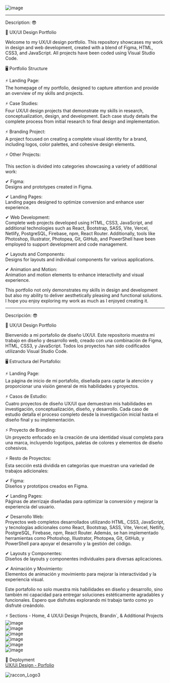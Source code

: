 
![image](https://github.com/user-attachments/assets/49759c2a-a929-47da-99e0-054872259265) </br>

***************************************************************************************************************************************************************************************

Description: 😎</br>

👀 UX/UI Design Portfolio </br>

Welcome to my UX/UI design portfolio. This repository showcases my work in design and web development, created with a blend of Figma, HTML, CSS3, and JavaScript. All projects have been coded using Visual Studio Code.

🖥 Portfolio Structure</br>

⚡ Landing Page: </br> 
The homepage of my portfolio, designed to capture attention and provide an overview of my skills and projects.</br>

⚡ Case Studies:</br>
Four UX/UI design projects that demonstrate my skills in research, conceptualization, design, and development. Each case study details the complete process from initial research to final design and implementation.</br>

⚡ Branding Project: </br>
A project focused on creating a complete visual identity for a brand, including logos, color palettes, and cohesive design elements.</br>

⚡ Other Projects: </br> 

This section is divided into categories showcasing a variety of additional work:</br>

✔ Figma:</br>
Designs and prototypes created in Figma.

✔ Landing Pages: </br>
Landing pages designed to optimize conversion and enhance user experience.</br>

✔ Web Development:</br>
Complete web projects developed using HTML, CSS3, JavaScript, and additional technologies such as React, Bootstrap, SASS, Vite, Vercel, Netlify, PostgreSQL, Firebase, npm, React Router. Additionally, tools like Photoshop, Illustrator, Photopea, Git, GitHub, and PowerShell have been employed to support development and code management.</br>

✔ Layouts and Components: </br>
Designs for layouts and individual components for various applications.</br>

✔ Animation and Motion:</br>
Animation and motion elements to enhance interactivity and visual experience.</br>

This portfolio not only demonstrates my skills in design and development but also my ability to deliver aesthetically pleasing and functional solutions. I hope you enjoy exploring my work as much as I enjoyed creating it.</br>

***************************************************************************************************************************************************************************************

Descripción: 😎</br>

👀 UX/UI Design Portfolio </br>

Bienvenido a mi portafolio de diseño UX/UI. Este repositorio muestra mi trabajo en diseño y desarrollo web, creado con una combinación de Figma, HTML, CSS3, y JavaScript. Todos los proyectos han sido codificados utilizando Visual Studio Code.</br>

🖥 Estructura del Portafolio:</br>

⚡ Landing Page: </br>
La página de inicio de mi portafolio, diseñada para captar la atención y proporcionar una visión general de mis habilidades y proyectos.</br>

⚡ Casos de Estudio:</br>
Cuatro proyectos de diseño UX/UI que demuestran mis habilidades en investigación, conceptualización, diseño, y desarrollo. Cada caso de estudio detalla el proceso completo desde la investigación inicial hasta el diseño final y su implementación.</br>

⚡ Proyecto de Branding: </br>
Un proyecto enfocado en la creación de una identidad visual completa para una marca, incluyendo logotipos, paletas de colores y elementos de diseño cohesivos.</br>

⚡ Resto de Proyectos:</br>
Esta sección está dividida en categorías que muestran una variedad de trabajos adicionales:</br>

✔ Figma:</br>
Diseños y prototipos creados en Figma.</br>

✔ Landing Pages: </br>
Páginas de aterrizaje diseñadas para optimizar la conversión y mejorar la experiencia del usuario.</br>

✔ Desarrollo Web: </br>
Proyectos web completos desarrollados utilizando HTML, CSS3, JavaScript, y tecnologías adicionales como React, Bootstrap, SASS, Vite, Vercel, Netlify, PostgreSQL, Firebase, npm, React Router. Además, se han implementado herramientas como Photoshop, Illustrator, Photopea, Git, GitHub, y PowerShell para apoyar el desarrollo y la gestión del código.</br>

✔ Layouts y Componentes: </br>
Diseños de layouts y componentes individuales para diversas aplicaciones.</br>

✔ Animación y Movimiento:</br>
Elementos de animación y movimiento para mejorar la interactividad y la experiencia visual.</br>

Este portafolio no solo muestra mis habilidades en diseño y desarrollo, sino también mi capacidad para entregar soluciones estéticamente agradables y funcionales. Espero que disfrutes explorando mi trabajo tanto como yo disfruté creándolo.</br>

⚡ Sections - Home, 4 UX/Ui Design Projects,  Brandin´, & Additional Projects </br>
![image](https://github.com/user-attachments/assets/ebd04af8-77c1-4d1b-9949-da35e7d7e79c) </br>
![image](https://github.com/user-attachments/assets/a3442bd0-2f5f-49b0-95a6-c39942b11422) </br>
![image](https://github.com/user-attachments/assets/97141c9c-b7f1-4f2b-8877-1f1da5b696d3) </br>
![image](https://github.com/user-attachments/assets/7e0d1d1d-fa66-4279-816f-4b7cb7150d73) </br>
![image](https://github.com/user-attachments/assets/cd490028-d00e-4069-87d2-46e22969c039) </br>
![image](https://github.com/user-attachments/assets/c054ee1f-2902-4eed-a62e-93de7265b6de) </br>


🚀 Deployment </br>
[UX/Ui Design - Porfolio](https://design-portfolio-gilt-theta.vercel.app/) </br>

 ![raccon_Logo3](https://github.com/user-attachments/assets/67a05c36-88b4-47d1-b30f-5b6c1def7cec) </br>



